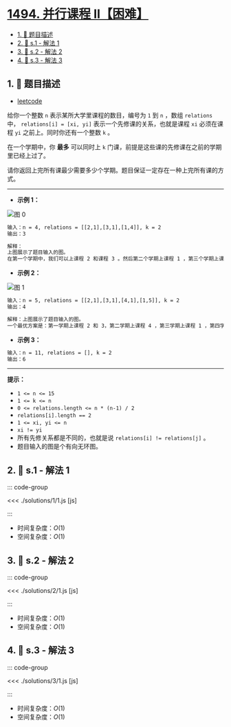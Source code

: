 # [1494. 并行课程 II【困难】](https://github.com/tnotesjs/TNotes.leetcode/tree/main/notes/1494.%20%E5%B9%B6%E8%A1%8C%E8%AF%BE%E7%A8%8B%20II%E3%80%90%E5%9B%B0%E9%9A%BE%E3%80%91)

<!-- region:toc -->

- [1. 📝 题目描述](#1--题目描述)
- [2. 🎯 s.1 - 解法 1](#2--s1---解法-1)
- [3. 🎯 s.2 - 解法 2](#3--s2---解法-2)
- [4. 🎯 s.3 - 解法 3](#4--s3---解法-3)

<!-- endregion:toc -->

## 1. 📝 题目描述

- [leetcode](https://leetcode.cn/problems/parallel-courses-ii/)

给你一个整数 `n` 表示某所大学里课程的数目，编号为 `1` 到 `n` ，数组 `relations` 中， `relations[i] = [xi, yi]` 表示一个先修课的关系，也就是课程 `xi` 必须在课程 `yi` 之前上。同时你还有一个整数 `k` 。

在一个学期中，你 **最多** 可以同时上 `k` 门课，前提是这些课的先修课在之前的学期里已经上过了。

请你返回上完所有课最少需要多少个学期。题目保证一定存在一种上完所有课的方式。

---

- **示例 1：**

![图 0](https://cdn.jsdelivr.net/gh/tnotesjs/imgs@main/2025-09-22-00-23-18.png)

```txt
输入：n = 4, relations = [[2,1],[3,1],[1,4]], k = 2
输出：3

解释：
上图展示了题目输入的图。
在第一个学期中，我们可以上课程 2 和课程 3 。然后第二个学期上课程 1 ，第三个学期上课程 4 。
```

- **示例 2：**

![图 1](https://cdn.jsdelivr.net/gh/tnotesjs/imgs@main/2025-09-22-00-23-23.png)

```txt
输入：n = 5, relations = [[2,1],[3,1],[4,1],[1,5]], k = 2
输出：4

解释：上图展示了题目输入的图。
一个最优方案是：第一学期上课程 2 和 3，第二学期上课程 4 ，第三学期上课程 1 ，第四学期上课程 5 。
```

- **示例 3：**

```txt
输入：n = 11, relations = [], k = 2
输出：6
```

---

**提示：**

- `1 <= n <= 15`
- `1 <= k <= n`
- `0 <= relations.length <= n * (n-1) / 2`
- `relations[i].length == 2`
- `1 <= xi, yi <= n`
- `xi != yi`
- 所有先修关系都是不同的，也就是说 `relations[i] != relations[j]` 。
- 题目输入的图是个有向无环图。

## 2. 🎯 s.1 - 解法 1

::: code-group

<<< ./solutions/1/1.js [js]

:::

- 时间复杂度：$O(1)$
- 空间复杂度：$O(1)$

## 3. 🎯 s.2 - 解法 2

::: code-group

<<< ./solutions/2/1.js [js]

:::

- 时间复杂度：$O(1)$
- 空间复杂度：$O(1)$

## 4. 🎯 s.3 - 解法 3

::: code-group

<<< ./solutions/3/1.js [js]

:::

- 时间复杂度：$O(1)$
- 空间复杂度：$O(1)$
